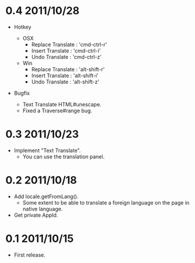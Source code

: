 # 0.4 2011/10/28

* Hotkey
  * OSX
    * Replace Translate : 'cmd-ctrl-r'
    * Insert Translate  : 'cmd-ctrl-i'
    * Undo Translate    : 'cmd-ctrl-z'
  * Win
    * Replace Translate : 'alt-shift-r'
    * Insert Translate  : 'alt-shift-i'
    * Undo Translate    : 'alt-shift-z'

* Bugfix
  * Text Translate HTML#unescape.
  * Fixed a Traverse#range bug.

# 0.3 2011/10/23

* Implement "Text Translate".
  * You can use the translation panel.

# 0.2 2011/10/18

* Add locale.getFromLang().
  * Some extent to be able to translate a foreign language on the page in native language.
* Get private AppId.

# 0.1 2011/10/15

* First release.

